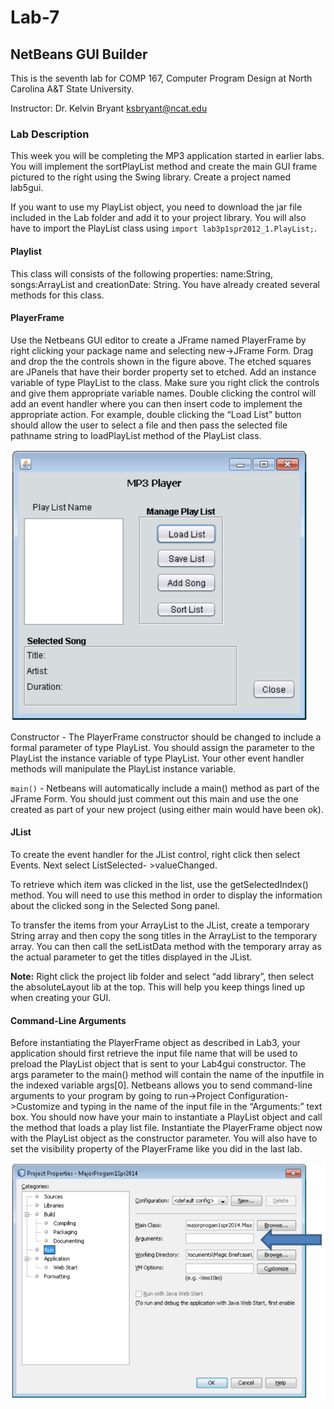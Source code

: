 # Lab-7
## NetBeans GUI Builder

This is the seventh lab for COMP 167, Computer Program Design at North Carolina A&T State University.

Instructor: Dr. Kelvin Bryant ksbryant@ncat.edu

### Lab Description

This week you will be completing the MP3 application started in earlier labs. You will implement the sortPlayList method and create the main GUI frame pictured to the right using the Swing library. Create a project named lab5gui.

If you want to use my PlayList object, you need to download the jar file included in the Lab folder and add it to your project library. You will also have to import the PlayList class using `import lab3p1spr2012_1.PlayList;`.

#### Playlist
This class will consists of the following properties: name:String, songs:ArrayList<Song> and creationDate: String. You have already created several methods for this class.

#### PlayerFrame
Use the Netbeans GUI editor to create a JFrame named PlayerFrame by right clicking your package name and selecting new->JFrame Form. Drag and drop the the controls shown in the figure above. The etched squares are JPanels that have their border property set to etched. Add an instance variable of type PlayList to the class. Make sure you right click the controls and give them appropriate variable names. Double clicking the control will add an event handler where you can then insert code to implement the appropriate action. For example, double clicking the “Load List” button should allow the user to select a file and then pass the selected file pathname string to loadPlayList method of the PlayList class.

![Example GUI](https://github.com/NCATCS/images/blob/master/Figure07-01.png)

Constructor - The PlayerFrame constructor should be changed to include a formal parameter of type PlayList. You should assign the parameter to the PlayList the instance variable of type PlayList. Your other event handler methods will manipulate the PlayList instance variable.

`main()` - Netbeans will automatically include a main() method as part of the JFrame Form. You should just comment out this main and use the one created as part of your new project (using either main would have been ok).

#### JList
To create the event handler for the JList control, right click then select Events. Next select ListSelected- >valueChanged.

To retrieve which item was clicked in the list, use the getSelectedIndex() method. You will need to use this method in order to display the information about the clicked song in the Selected Song panel.

To transfer the items from your ArrayList to the JList, create a temporary String array and then copy the song titles in the ArrayList to the temporary array. You can then call the setListData method with the temporary array as the actual parameter to get the titles displayed in the JList.

**Note:** Right click the project lib folder and select “add library”, then select the absoluteLayout lib at the top. This will help you keep things lined up when creating your GUI.

#### Command-Line Arguments
Before instantiating the PlayerFrame object as described in Lab3, your application should first retrieve the input file name that will be used to preload the PlayList object that is sent to your Lab4gui constructor. The args parameter to the main() method will contain the name of the inputfile in the indexed variable args[0]. Netbeans allows you to send command-line arguments to your program by going to run->Project Configuration->Customize and typing in the name of the input file in the “Arguments:” text box. You should now have your main to instantiate a PlayList object and call the method that loads a play list file. Instantiate the PlayerFrame object now with the PlayList object as the constructor parameter. You will also have to set the visibility property of the PlayerFrame like you did in the last lab.

![Command-Line Arguments in Netbeans](https://github.com/NCATCS/images/blob/master/Figure07-02.png)
